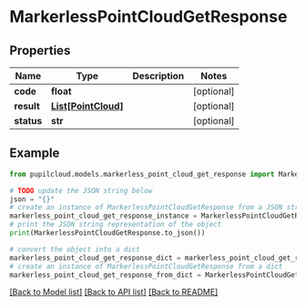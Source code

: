 # MarkerlessPointCloudGetResponse


## Properties

Name | Type | Description | Notes
------------ | ------------- | ------------- | -------------
**code** | **float** |  | [optional] 
**result** | [**List[PointCloud]**](PointCloud.md) |  | [optional] 
**status** | **str** |  | [optional] 

## Example

```python
from pupilcloud.models.markerless_point_cloud_get_response import MarkerlessPointCloudGetResponse

# TODO update the JSON string below
json = "{}"
# create an instance of MarkerlessPointCloudGetResponse from a JSON string
markerless_point_cloud_get_response_instance = MarkerlessPointCloudGetResponse.from_json(json)
# print the JSON string representation of the object
print(MarkerlessPointCloudGetResponse.to_json())

# convert the object into a dict
markerless_point_cloud_get_response_dict = markerless_point_cloud_get_response_instance.to_dict()
# create an instance of MarkerlessPointCloudGetResponse from a dict
markerless_point_cloud_get_response_from_dict = MarkerlessPointCloudGetResponse.from_dict(markerless_point_cloud_get_response_dict)
```
[[Back to Model list]](../README.md#documentation-for-models) [[Back to API list]](../README.md#documentation-for-api-endpoints) [[Back to README]](../README.md)


